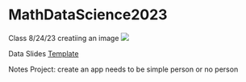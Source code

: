 # MathDataScience2023

Class 8/24/23
creatiing an image
<img src="https://media-cldnry.s-nbcnews.com/image/upload/t_fit-760w,f_auto,q_auto:best/rockcms/2021-12/tiger-charlie-woods-mc-inline-211220-01-a6650c.jpg">

Data Slides
[Template](https://docs.google.com/presentation/d/1VTNC56X-HYmhGrfz6vRN-J45AugzGppTWEW6dpY63EA/edit?usp=sharing)

Notes
Project: create an app 
needs to be simple
person or no person 
